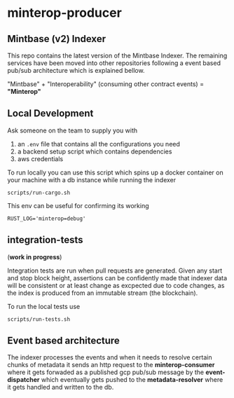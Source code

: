 # minterop-producer

## Mintbase (v2) Indexer

This repo contains the latest version of the Mintbase Indexer.
The remaining services have been moved into other repositories following a event based pub/sub architecture which is explained bellow.

"Mintbase" + "Interoperability" (consuming other contract events) = **"Minterop"** 


## Local Development

Ask someone on the team to supply you with 
1. an `.env` file that contains all the configurations you need 
2. a backend setup script which contains dependencies  
3. aws credentials

To run locally you can use this script which spins up a docker container on your machine with a db instance while running the indexer

```
scripts/run-cargo.sh
```

This env can be useful for confirming its working
```
RUST_LOG='minterop=debug'
```


## integration-tests 

(**work in progress**)

Integration tests are run when pull requests are generated. Given any start and stop block height, assertions can be confidently made that indexer data will be consistent or at least change as excpected due to code changes, as the index is produced from an immutable stream (the blockchain). 

To run the local tests use 

```
scripts/run-tests.sh
```


## Event based architecture

The indexer processes the events and when it needs to resolve certain chunks of metadata it sends an http request to the **minterop-consumer** where it gets forwaded as a published gcp pub/sub message by the **event-dispatcher** which eventually gets pushed to the **metadata-resolver** where it gets handled and written to the db.


